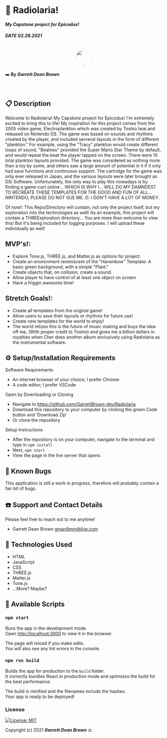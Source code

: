 # 🌋 Radiolaria!

#### _My Capstone project for Epicodus!_
#### _DATE 02.26.2021_

<p align="center">
    <br>
        <a href="https://github.com/GarrettBrown-dev">
        <img style="border-radius: 100%; height: 50px; width: auto" src="https://avatars1.githubusercontent.com/u/69095640?s=460&u=eefe493b85312d332eedc271ee24a39d586446ae&v=4">
    </a>
</p>

#### ✒️ By _**Garrett Dean Brown**_
<br>

## 📋 Description

Welcome to Radiolaria! My Capstone project for Epicodus! I'm extremely excited to bring this to life! My inspiration for this project comes from the 2005 video game, Electroplankton which was created by Toshio Iwai and released on Nintendo DS. The game was based on sounds and rhythms created by the player, and included serveral layouts in the form of different "plankton." For example, using the "Tracy" plankton would create different loops of sound, "Beatnes" provided the Super Mario Star Theme by default, and would repeat the beat the player tapped on the screen. There were 10 total plankton layouts provided. The game was considered as nothing more than a toy by some, and others saw a large amount of potential in it if it only had save functions and continuous support. The cartridge for the game was only ever released in Japan, and the various layouts were later brought as DSi Software. Unfortunately, the only way to play this nowadays is by finding a game-cart online... WHICH IS WHY I... WILL DO MY DAMNDEST TO RECREATE THESE TEMPLATES FOR THE GOOD AND FUN OF ALL... NINTENDO, PLEASE DO NOT SUE ME. D: I DON'T HAVE A LOT OF MONEY.

Of note!: This Repo/Directory will contain, not only the project itself, but my exploration into the technologies as well! As an example, this project will contain a THREExploration directory... You are more than welcome to view this! But it's being included for logging purposes. I will upload these individually as well!

## MVP's!:

- Explore Tone.js, THREE.js, and Matter.js as options for project.
- Create an environment reminiscent of the "Hanenbow" Template: A basic green background, with a simple "Plant."
- Create objects that, on collision, create a sound.
- Allow player to have control of at least one object on screen
- Have a friggin awesome time!

## Stretch Goals!: 

- Create all templates from the original game!
- Allow users to save their layouts or rhythms for future use!
- Create new templates for the world to enjoy!
- The world relizes this is the future of music making and buys the idea off me, (With proper credit to Toshio) and gives me a billion dollars in royalties when Cher does another album exclusively using Radiolaria as the instrumental software.

## ⚙️ Setup/Installation Requirements

Software Requirements
* An internet browser of your choice; I prefer Chrome
* A code editor; I prefer VSCode

Open by Downloading or Cloning
* Navigate to <https://github.com/GarrettBrown-dev/Radiolaria>
* Download this repository to your computer by clicking the green Code button and 'Download Zip'
* Or clone the repository

Setup Instructions 
* After the repository is on your computer, navigate to the terminal and type in `npm install`
* Next, `npm start`
* View the page in the live server that opens


## 🐜 Known Bugs

This application is still a work in progress, therefore will probably contain a fair bit of bugs.

## ☎️ Support and Contact Details

Please feel free to reach out to me anytime!

* Garrett Dean Brown <gman9mm@live.com>

## 💾 Technologies Used

* HTML
* JavaScript
* CSS
* THREE.js
* Matter.js
* Tone.js
* ...More? Maybe?

## 📜 Available Scripts

### `npm start`

Runs the app in the development mode.\
Open [http://localhost:3000](http://localhost:3000) to view it in the browser.

The page will reload if you make edits.\
You will also see any lint errors in the console.

### `npm run build`

Builds the app for production to the `build` folder.\
It correctly bundles React in production mode and optimizes the build for the best performance.

The build is minified and the filenames include the hashes.\
Your app is ready to be deployed!

### License

[![License: MIT](https://img.shields.io/badge/License-MIT-yellow.svg)](https://opensource.org/licenses/MIT)

Copyright (c) 2021 **_Garrett Dean Brown_** ⚖️